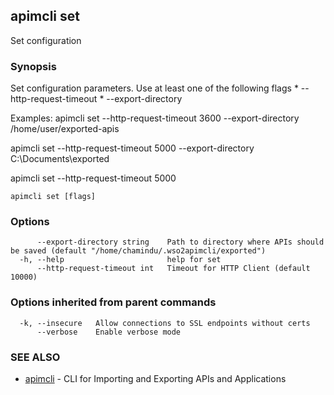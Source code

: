 ## apimcli set

Set configuration

### Synopsis



Set configuration parameters. Use at least one of the following flags
	* --http-request-timeout <time-in-milli-seconds>
	* --export-directory <path-to-directory-where-apis-should-be-saved>

Examples:
apimcli set --http-request-timeout 3600 --export-directory /home/user/exported-apis

apimcli set --http-request-timeout 5000 --export-directory C:\Documents\exported

apimcli set --http-request-timeout 5000


```
apimcli set [flags]
```

### Options

```
      --export-directory string    Path to directory where APIs should be saved (default "/home/chamindu/.wso2apimcli/exported")
  -h, --help                       help for set
      --http-request-timeout int   Timeout for HTTP Client (default 10000)
```

### Options inherited from parent commands

```
  -k, --insecure   Allow connections to SSL endpoints without certs
      --verbose    Enable verbose mode
```

### SEE ALSO
* [apimcli](apimcli.md)	 - CLI for Importing and Exporting APIs and Applications

